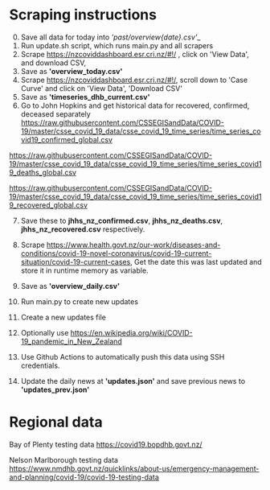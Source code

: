 # Scraping instructions
0. Save all data for today into __'past/overview_{date}.csv'__
1. Run update.sh script, which runs main.py and all scrapers
2. Scrape https://nzcoviddashboard.esr.cri.nz/#!/ , click on 'View Data', and download CSV, 
3. Save as __'overview_today.csv'__
4. Scrape https://nzcoviddashboard.esr.cri.nz/#!/, scroll down to 'Case Curve' and click on 'View Data', 'Download CSV'
5. Save as __'timeseries_dhb_current.csv'__
6. Go to John Hopkins and get historical data for recovered, confirmed, deceased separately
https://raw.githubusercontent.com/CSSEGISandData/COVID-19/master/csse_covid_19_data/csse_covid_19_time_series/time_series_covid19_confirmed_global.csv

https://raw.githubusercontent.com/CSSEGISandData/COVID-19/master/csse_covid_19_data/csse_covid_19_time_series/time_series_covid19_deaths_global.csv

https://raw.githubusercontent.com/CSSEGISandData/COVID-19/master/csse_covid_19_data/csse_covid_19_time_series/time_series_covid19_recovered_global.csv

7. Save these to __jhhs_nz_confirmed.csv__, __jhhs_nz_deaths.csv__, __jhhs_nz_recovered.csv__ respectively.
8. Scrape https://www.health.govt.nz/our-work/diseases-and-conditions/covid-19-novel-coronavirus/covid-19-current-situation/covid-19-current-cases,
Get the date this was last updated and store it in runtime memory as variable.
9. Save as __'overview_daily.csv'__
10. Run main.py to create new updates
11. Create a new updates file 
12. Optionally use
https://en.wikipedia.org/wiki/COVID-19_pandemic_in_New_Zealand

13. Use Github Actions to automatically push this data using SSH credentials.
14. Update the daily news at __'updates.json'__ and save previous news to __'updates_prev.json'__

# Regional data
Bay of Plenty testing data
https://covid19.bopdhb.govt.nz/

Nelson Marlborough testing data
https://www.nmdhb.govt.nz/quicklinks/about-us/emergency-management-and-planning/covid-19/covid-19-testing-data
